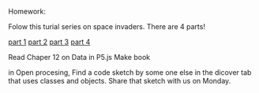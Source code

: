 
Homework: 

Folow this turial series on space invaders. There are 4 parts!


[part 1](https://www.youtube.com/watch?v=FX-u9xtZhLA)
[part 2](https://www.youtube.com/watch?v=5-wkZ4FZacE)
[part 3](https://www.youtube.com/watch?v=lK8otXsChSU)
[part 4](https://www.youtube.com/watch?v=exkKPEfkip8)



Read Chaper 12 on Data in P5.js Make book


in Open procesing, Find a code sketch by some one else  in the dicover tab that uses classes and objects. Share that sketch with us on Monday.

